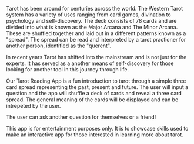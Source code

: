 Tarot has been around for centuries across the world. The Western Tarot system has a variety of uses ranging from card games, divination to psychology and self-discovery. The deck consists of 78 cards and are divided into what is known as the Major Arcana and The Minor Arcana. These are shuffled together and laid out in a different patterns known as a "spread". The spread can be read and interpreted by a tarot practioner for another person, identified as the "querent". 

In recent years Tarot has shifted into the mainstream and is not just for the experts. It has served as a another means of self-discovery for those looking for another tool in this journey through life. 


Our Tarot Reading App is a fun introduction to tarot through a simple three card spread representing the past, present and future. 
The user will input a question and the app will shuffle a deck of cards and reveal a three card spread. 
The general meaning of the cards will be displayed and can be intrepeted by the user. 

The user can ask another question for themselves or a friend!

This app is for entertainment purposes only. It is to showcase skills used to make an interactive app for those interested in learning more about tarot.


